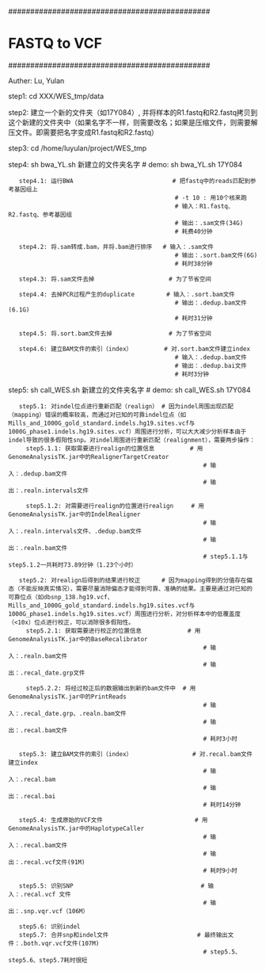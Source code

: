 
##############################################
#   FASTQ to VCF             #
##############################################

Auther: Lu, Yulan 

step1: cd XXX/WES_tmp/data

step2: 建立一个新的文件夹（如17Y084）, 并将样本的R1.fastq和R2.fastq拷贝到这个新建的文件夹中（如果名字不一样，则需要改名；如果是压缩文件，则需要解压文件。即需要把名字变成R1.fastq和R2.fastq）

step3: cd /home/luyulan/project/WES_tmp

step4: sh bwa_YL.sh 新建立的文件夹名字             # demo: sh bwa_YL.sh 17Y084

       step4.1: 运行BWA                            # 把fastq中的reads匹配到参考基因组上
                                                   # -t 10 : 用10个核来跑
                                                   # 输入：R1.fastq、R2.fastq、参考基因组
                                                   # 输出：.sam文件(34G)
                                                   # 耗费40分钟
       
       step4.2: 将.sam转成.bam，并将.bam进行排序   # 输入：.sam文件
                                                   # 输出：.sort.bam文件(6G)
                                                   # 耗时38分钟
       
       step4.3: 将.sam文件去掉                     # 为了节省空间

       step4.4: 去掉PCR过程产生的duplicate         # 输入：.sort.bam文件
                                                   # 输出：.dedup.bam文件(6.1G)
                                                   # 耗时31分钟 

       step4.5: 将.sort.bam文件去掉                # 为了节省空间

       step4.6: 建立BAM文件的索引（index）         # 对.sort.bam文件建立index
                                                   # 输入：.dedup.bam文件
                                                   # 输出：.dedup.bai文件
                                                   # 耗时3分钟

step5: sh call_WES.sh 新建立的文件夹名字           # demo: sh call_WES.sh 17Y084
  
       step5.1: 对indel位点进行重新匹配（realign） # 因为indel周围出现匹配（mapping）错误的概率较高，而通过对已知的可靠indel位点（如Mills_and_1000G_gold_standard.indels.hg19.sites.vcf与1000G_phase1.indels.hg19.sites.vcf）周围进行分析，可以大大减少分析样本由于indel导致的很多假阳性snp。对indel周围进行重新匹配（realignment），需要两步操作：
         step5.1.1: 获取需要进行realign的位置信息          # 用GenomeAnalysisTK.jar中的RealignerTargetCreator
                                                           # 输入：.dedup.bam文件
                                                           # 输出：.realn.intervals文件

         step5.1.2: 对需要进行realign的位置进行realign     # 用GenomeAnalysisTK.jar中的IndelRealigner
                                                           # 输入：.realn.intervals文件、.dedup.bam文件
                                                           # 输出：.realn.bam文件
                                                           # step5.1.1与step5.1.2一共耗时73.89分钟（1.23个小时）
 
       step5.2: 对realign后得到的结果进行校正      # 因为mapping得到的分值存在偏态（不能反映真实情况），需要尽量消除偏态才能得到可靠、准确的结果。主要是通过对已知的可靠位点（如dbsnp_138.hg19.vcf、Mills_and_1000G_gold_standard.indels.hg19.sites.vcf与1000G_phase1.indels.hg19.sites.vcf）周围进行分析，对分析样本中的低覆盖度（<10x）位点进行校正，可以消除很多假阳性。
         step5.2.1: 获取需要进行校正的位置信息             # 用GenomeAnalysisTK.jar中的BaseRecalibrator
                                                           # 输入：.realn.bam文件
                                                           # 输出：.recal_date.grp文件
                                                           
         step5.2.2: 将经过校正后的数据输出到新的bam文件中  # 用GenomeAnalysisTK.jar中的PrintReads
                                                           # 输入：.recal_date.grp、.realn.bam文件
                                                           # 输出：.recal.bam文件
                                                           # 耗时3小时          
  
       step5.3: 建立BAM文件的索引（index）                 # 对.recal.bam文件建立index
                                                           # 输入：.recal.bam
                                                           # 输出：.recal.bai
                                                           # 耗时14分钟

       step5.4: 生成原始的VCF文件                          # 用GenomeAnalysisTK.jar中的HaplotypeCaller
                                                           # 输入：.recal.bam文件
                                                           # 输出：.recal.vcf文件(91M)
                                                           # 耗时9小时 
                               
       step5.5: 识别SNP                                    # 输入：.recal.vcf 文件
                                                           # 输出：.snp.vqr.vcf（106M）

       step5.6: 识别indel                                   
       step5.7: 合并snp和indel文件                         # 最终输出文件：.both.vqr.vcf文件(107M)
                                                           # step5.5、step5.6、step5.7耗时很短 

